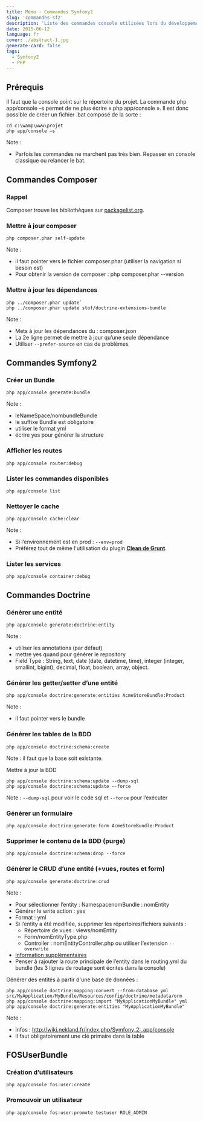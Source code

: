 ```yaml
---
title: Mémo - Commandes Symfony2
slug: 'commandes-sf2'
description: 'Liste des commandes console utilisées lors du développement d’un projet sous Symfony2'
date: 2015-06-12
language: fr
cover: ./abstract-1.jpg
generate-card: false
tags:
  - Symfony2
  - PHP
---
```


## Prérequis

Il faut que la console point sur le répertoire du projet. La commande php app/console –s permet de
ne plus écrire « php app/console ». Il est donc possible de créer un fichier .bat composé de la
sorte :

```
cd c:\wamp\www\projet
php app/console –s
```

Note :

- Parfois les commandes ne marchent pas très bien. Repasser en console classique ou relancer le bat.

## Commandes Composer

### Rappel

Composer trouve les bibliothèques sur [packagelist.org](https://packagist.org).

### Mettre à jour composer

```
php composer.phar self-update
```

Note :

- il faut pointer vers le fichier composer.phar (utiliser la navigation si besoin est)
- Pour obtenir la version de composer : php composer.phar --version

### Mettre à jour les dépendances

```
php ../composer.phar update`
php ../composer.phar update stof/doctrine-extensions-bundle
```

Note :

- Mets à jour les dépendances du : composer.json
- La 2e ligne permet de mettre à jour qu’une seule dépendance
- Utiliser `--prefer-source` en cas de problèmes

## Commandes Symfony2

### Créer un Bundle

```
php app/console generate:bundle
```

Note :

- leNameSpace/nombundleBundle
- le suffixe Bundle est obligatoire
- utiliser le format yml
- écrire yes pour générer la structure

### Afficher les routes

```
php app/console router:debug
```

### Lister les commandes disponibles

```
php app/console list
```

### Nettoyer le cache

```
php app/console cache:clear
```

Note :

- Si l’environnement est en prod : `--env=prod`
- Préférez tout de même l'utilisation du plugin
  **[Clean de Grunt](https://www.npmjs.com/package/grunt-contrib-clean)**.

### Lister les services

```
php app/console container:debug
```

## Commandes Doctrine

### Générer une entité

```
php app/console generate:doctrine:entity
```

Note :

- utiliser les annotations (par défaut)
- mettre yes quand pour générer le repository
- Field Type : String, text, date (date, datetime, time), integer (integer, smallint, bigint),
  decimal, float, boolean, array, object.

### Générer les getter/setter d’une entité

```
php app/console doctrine:generate:entities AcmeStoreBundle:Product
```

Note :

- il faut pointer vers le bundle

### Générer les tables de la BDD

```
php app/console doctrine:schema:create
```

Note : il faut que la base soit existante.

Mettre à jour la BDD

```
php app/console doctrine:schema:update --dump-sql
php app/console doctrine:schema:update –-force
```

Note : `--dump-sql` pour voir le code sql et `--force` pour l’exécuter

### Générer un formulaire

```
php app/console doctrine:generate:form AcmeStoreBundle:Product
```

### Supprimer le contenu de la BDD (purge)

```
php app/console doctrine:schema:drop --force
```

### Générer le CRUD d’une entité (+vues, routes et form)

```
php app/console generate:doctrine:crud
```

Note :

- Pour sélectionner l’entity : NamespacenomBundle : nomEntity
- Générer le write action : yes
- Format : yml
- Si l’entity a été modifiée, supprimer les répertoires/fichiers suivants :
  - Répertoire de vues : views/nomEntity
  - Form/nomEntityType.php
  - Controller : nomEntityController.php ou utiliser l’extension `--overwrite`
- [Information supplémentaires](http://symfony.com/doc/2.0/bundles/SensioGeneratorBundle/commands/generate_doctrine_crud.html)
- Penser à rajouter la route principale de l’entity dans le routing.yml du bundle (les 3 lignes de
  routage sont écrites dans la console)

Générer des entités à partir d'une base de données :

```
php app/console doctrine:mapping:convert --from-database yml src/MyApplication/MyBundle/Resources/config/doctrine/metadata/orm
php app/console doctrine:mapping:import "MyApplicationMyBundle" yml
php app/console doctrine:generate:entities "MyApplicationMyBundle"
```

Note :

- Infos : http://wiki.nekland.fr/index.php/Symfony_2:_app/console
- Il faut obligatoirement une clé primaire dans la table

## FOSUserBundle

### Création d’utilisateurs

```
php app/console fos:user:create
```

### Promouvoir un utilisateur

```
php app/console fos:user:promote testuser ROLE_ADMIN
```
